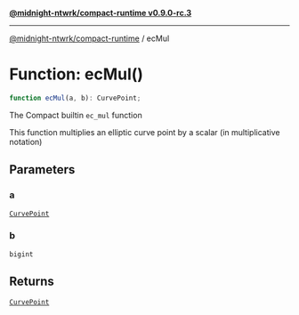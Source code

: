 [**@midnight-ntwrk/compact-runtime v0.9.0-rc.3**](../README.md)

***

[@midnight-ntwrk/compact-runtime](../globals.md) / ecMul

# Function: ecMul()

```ts
function ecMul(a, b): CurvePoint;
```

The Compact builtin `ec_mul` function

This function multiplies an elliptic curve point by a scalar (in
multiplicative notation)

## Parameters

### a

[`CurvePoint`](../interfaces/CurvePoint.md)

### b

`bigint`

## Returns

[`CurvePoint`](../interfaces/CurvePoint.md)
